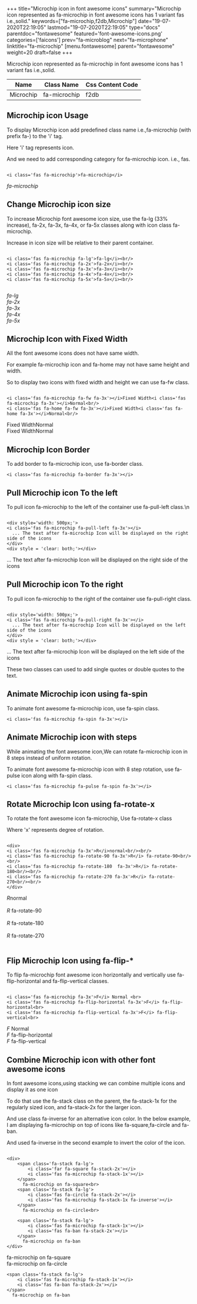 +++
title="Microchip icon in font awesome icons"
summary="Microchip icon represented as fa-microchip in font awesome icons has 1 variant fas i.e.,solid."
keywords=["fa-microchip,f2db,Microchip"]
date="19-07-2020T22:19:05"
lastmod="19-07-2020T22:19:05"
type="docs"
parentdoc="fontawesome"
featured='font-awesome-icons.png'
categories=['faicons']
prev="fa-microblog"
next="fa-microphone"
linktitle="fa-microchip"
[menu.fontawesome]
parent="fontawesome"
weight=20
draft=false
+++


Microchip icon represented as fa-microchip in font awesome icons has 1 variant fas i.e.,solid.

<div class='table-responsive'><table class='table'><thead><tr><th>Name</th><th>Class Name</th><th>Css Content Code</th></tr></thead><tbody><tr><td>Microchip</td><td>fa-microchip</td><td>f2db</td></tr></tbody></table></div>



## Microchip icon Usage

To display Microchip icon add predefined class name i.e.,fa-microchip (with prefix fa-) to the 'i' tag.

Here 'i' tag represents icon.

And we need to add corresponding category for fa-microchip icon. i.e., fas.


```

<i class='fas fa-microchip'>fa-microchip</i>
```

<i class='fas fa-microchip'>fa-microchip</i>




## Change Microchip icon size
To increase Microchip font awesome icon size, use the fa-lg (33% increase), fa-2x, fa-3x, fa-4x, or fa-5x classes along with icon class fa-microchip.

Increase in icon size will be relative to their parent container. 

```

<i class='fas fa-microchip fa-lg'>fa-lg</i><br/>
<i class='fas fa-microchip fa-2x'>fa-2x</i><br/>
<i class='fas fa-microchip fa-3x'>fa-3x</i><br/>
<i class='fas fa-microchip fa-4x'>fa-4x</i><br/>
<i class='fas fa-microchip fa-5x'>fa-5x</i><br/>
            
```

<i class='fas fa-microchip fa-lg'>fa-lg</i><br/>
<i class='fas fa-microchip fa-2x'>fa-2x</i><br/>
<i class='fas fa-microchip fa-3x'>fa-3x</i><br/>
<i class='fas fa-microchip fa-4x'>fa-4x</i><br/>
<i class='fas fa-microchip fa-5x'>fa-5x</i><br/>
            



## Microchip Icon with Fixed Width 

All the font awesome icons does not have same width.

For example fa-microchip icon and fa-home may not have same height and width.

So to display two icons with fixed width and height we can use fa-fw class.


```

<i class='fas fa-microchip fa-fw fa-3x'></i>Fixed Width<i class='fas fa-microchip fa-3x'></i>Normal<br/>
<i class='fas fa-home fa-fw fa-3x'></i>Fixed Width<i class='fas fa-home fa-3x'></i>Normal<br/>
```

<i class='fas fa-microchip fa-fw fa-3x'></i>Fixed Width<i class='fas fa-microchip fa-3x'></i>Normal<br/>
<i class='fas fa-home fa-fw fa-3x'></i>Fixed Width<i class='fas fa-home fa-3x'></i>Normal<br/>



## Microchip Icon Border 

To add border to fa-microchip icon, use fa-border class.


```
<i class='fas fa-microchip fa-border fa-3x'></i>

```
<i class='fas fa-microchip fa-border fa-3x'></i>





## Pull Microchip icon To the left

To pull icon fa-microchip to the left of the container use fa-pull-left class.\n

```

<div style='width: 500px;'>
<i class='fas fa-microchip fa-pull-left fa-3x'></i>
  ... The text after fa-microchip Icon will be displayed on the right side of the icons
</div>
<div style = 'clear: both;'></div>
```

<div style='width: 500px;'>
<i class='fas fa-microchip fa-pull-left fa-3x'></i>
  ... The text after fa-microchip Icon will be displayed on the right side of the icons
</div>
<div style = 'clear: both;'></div>




## Pull Microchip icon To the right
To pull icon fa-microchip to the right of the container use fa-pull-right class.

```

<div style='width: 500px;'>
<i class='fas fa-microchip fa-pull-right fa-3x'></i>
  ... The text after fa-microchip Icon will be displayed on the left side of the icons
</div>
<div style = 'clear: both;'></div>
```

<div style='width: 500px;'>
<i class='fas fa-microchip fa-pull-right fa-3x'></i>
  ... The text after fa-microchip Icon will be displayed on the left side of the icons
</div>
<div style = 'clear: both;'></div>

These two classes can used to add single quotes or double quotes to the text.


## Animate Microchip icon using fa-spin
To animate font awesome fa-microchip icon, use fa-spin class.

```
<i class='fas fa-microchip fa-spin fa-3x'></i>
```
<i class='fas fa-microchip fa-spin fa-3x'></i>




## Animate Microchip icon with steps
While animating the font awesome icon,We can rotate fa-microchip icon in 8 steps instead of uniform rotation.

To animate font awesome fa-microchip icon with 8 step rotation, use fa-pulse icon along with fa-spin class.


```
<i class='fas fa-microchip fa-pulse fa-spin fa-3x'></i>

```
<i class='fas fa-microchip fa-pulse fa-spin fa-3x'></i>





## Rotate Microchip Icon using fa-rotate-x
To rotate the font awesome icon fa-microchip, Use fa-rotate-x class

Where 'x' represents degree of rotation.


```

<div>
<i class='fas fa-microchip fa-3x'>R</i>normal<br/><br/>
<i class='fas fa-microchip fa-rotate-90 fa-3x'>R</i> fa-rotate-90<br/><br/> 
<i class='fas fa-microchip fa-rotate-180  fa-3x'>R</i> fa-rotate-180<br/><br/> 
<i class='fas fa-microchip fa-rotate-270 fa-3x'>R</i> fa-rotate-270<br/><br/>
</div>
```

<div>
<i class='fas fa-microchip fa-3x'>R</i>normal<br/><br/>
<i class='fas fa-microchip fa-rotate-90 fa-3x'>R</i> fa-rotate-90<br/><br/> 
<i class='fas fa-microchip fa-rotate-180  fa-3x'>R</i> fa-rotate-180<br/><br/> 
<i class='fas fa-microchip fa-rotate-270 fa-3x'>R</i> fa-rotate-270<br/><br/>
</div>




## Flip Microchip Icon using fa-flip-*
To flip fa-microchip font awesome icon horizontally and vertically use fa-flip-horizontal and fa-flip-vertical classes. 

```

<i class='fas fa-microchip fa-3x'>F</i> Normal <br>
<i class='fas fa-microchip fa-flip-horizontal fa-3x'>F</i> fa-flip-horizontal<br>
<i class='fas fa-microchip fa-flip-vertical fa-3x'>F</i> fa-flip-vertical<br>
```

<i class='fas fa-microchip fa-3x'>F</i> Normal <br>
<i class='fas fa-microchip fa-flip-horizontal fa-3x'>F</i> fa-flip-horizontal<br>
<i class='fas fa-microchip fa-flip-vertical fa-3x'>F</i> fa-flip-vertical<br>




## Combine Microchip icon with other font awesome icons
In font awesome icons,using stacking we can combine multiple icons and display it as one icon 

To do that use the fa-stack class on the parent, the fa-stack-1x for the regularly sized icon, and fa-stack-2x for the larger icon.

And use class fa-inverse for an alternative icon color. 
In the below example, I am displaying fa-microchip on top of icons like fa-square,fa-circle and fa-ban.

And used fa-inverse in the second example to invert the color of the icon.

```

<div>
    <span class='fa-stack fa-lg'>
        <i class='far fa-square fa-stack-2x'></i>
        <i class='fas fa-microchip fa-stack-1x'></i>
    </span>
      fa-microchip on fa-square<br>
    <span class='fa-stack fa-lg'>
        <i class='fas fa-circle fa-stack-2x'></i>
        <i class='fas fa-microchip fa-stack-1x fa-inverse'></i>
    </span>
      fa-microchip on fa-circle<br>

    <span class='fa-stack fa-lg'>
        <i class='fas fa-microchip fa-stack-1x'></i>
        <i class='fas fa-ban fa-stack-2x'></i>
    </span>
      fa-microchip on fa-ban
</div>
```

<div>
    <span class='fa-stack fa-lg'>
        <i class='far fa-square fa-stack-2x'></i>
        <i class='fas fa-microchip fa-stack-1x'></i>
    </span>
      fa-microchip on fa-square<br>
    <span class='fa-stack fa-lg'>
        <i class='fas fa-circle fa-stack-2x'></i>
        <i class='fas fa-microchip fa-stack-1x fa-inverse'></i>
    </span>
      fa-microchip on fa-circle<br>

    <span class='fa-stack fa-lg'>
        <i class='fas fa-microchip fa-stack-1x'></i>
        <i class='fas fa-ban fa-stack-2x'></i>
    </span>
      fa-microchip on fa-ban
</div>







